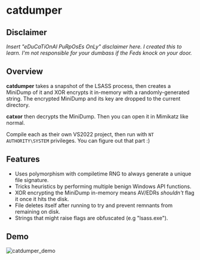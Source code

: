 # catdumper

## Disclaimer

*Insert "eDuCaTiOnAl PuRpOsEs OnLy" disclaimer here. I created this to learn. I'm not responsible for your dumbass if the Feds knock on your door.*

## Overview

**catdumper** takes a snapshot of the LSASS process, then creates a MiniDump of it and XOR encrypts it in-memory with a randomly-generated string.
The encrypted MiniDump and its key are dropped to the current directory.

**catxor** then decrypts the MiniDump. Then you can open it in Mimikatz like normal.

Compile each as their own VS2022 project, then run with `NT AUTHORITY\SYSTEM` privileges. You can figure out that part :)

## Features

- Uses polymorphism with compiletime RNG to always generate a unique file signature.
- Tricks heuristics by performing multiple benign Windows API functions.
- XOR encrypting the MiniDump in-memory means AV/EDRs *shouldn't* flag it once it hits the disk.
- File deletes itself after running to try and prevent remnants from remaining on disk.
- Strings that might raise flags are obfuscated (e.g "lsass.exe").

## Demo

![catdumper_demo](https://github.com/Meowmycks/catdumper/assets/45502375/5a6419db-e7e4-451d-b14c-66d7f78806c9)
